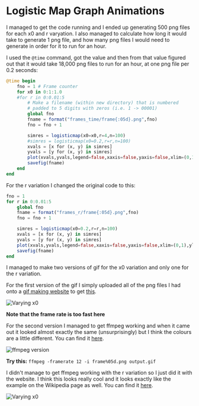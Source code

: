 # Logistic Map Graph Animations

I managed to get the code running and I ended up generating 500 png files for each x0 and r varyation. I also managed to calculate how long it would take to generate 1 png file, and how many png files I would need to generate in order for it to run for an hour.

I used the `@time` command, got the value and then from that value figured out that it would take 18,000 png files to run for an hour, at one png file per 0.2 seconds:

```julia
@time begin
    fno = 1 # Frame counter
    for x0 in 0:1:1.0
    #for r in 0:0.01:5
        # Make a filename (within new directory) that is numbered
        # padded to 5 digits with zeros (i.e. 1 -> 00001)
        global fno
        fname = format("frames_time/frame{:05d}.png",fno)
        fno = fno + 1

        simres = logisticmap(x0=x0,r=4,n=100)
        #simres = logisticmap(x0=0.2,r=r,n=100)
        xvals = [x for (x, y) in simres]
        yvals = [y for (x, y) in simres]
        plot(xvals,yvals,legend=false,xaxis=false,yaxis=false,xlim=(0,1),ylim=(0,1));
        savefig(fname)
    end
end
```

For the r variation I changed the original code to this:

```julia
fno = 1
for r in 0:0.01:5
    global fno
    fname = format("frames_r/frame{:05d}.png",fno)
    fno = fno + 1

    simres = logisticmap(x0=0.2,r=r,n=100)
    xvals = [x for (x, y) in simres]
    yvals = [y for (x, y) in simres]
    plot(xvals,yvals,legend=false,xaxis=false,yaxis=false,xlim=(0,1),ylim=(0,1));
    savefig(fname)
end
```

I managed to make two versions of gif for the x0 variation and only one for the r variation.

For the first version of the gif I simply uploaded all of the png files I had onto a [gif making website](https://imgflip.com/gif-maker) to get [this](https://github.com/lwlss/MacPherson_2020/blob/master/code/logistic_map_x0.gif).

![Varying x0](../code/logistic_map_x0.gif)

**Note that the frame rate is too fast here**

For the second version I managed to get ffmpeg working and when it came out it looked almost exactly the same (unsurprisingly) but I think the colours are a little different. You can find it [here](https://github.com/lwlss/MacPherson_2020/blob/master/frames/output.gif).

![ffmpeg version](../frames/output.gif)

**Try this:**
```ffmpeg -framerate 12 -i frame%05d.png output.gif```

I didn't manage to get ffmpeg working with the r variation so I just did it with the website. I think this looks really cool and it looks exactly like the example on the Wikipedia page as well. You can find it [here](https://github.com/lwlss/MacPherson_2020/blob/master/code/logistic_map_r.gif).

![Varying x0](../code/logistic_map_r.gif)

